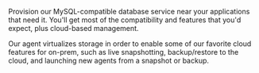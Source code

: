 Provision our MySQL-compatible database service near your applications that need it.
You'll get most of the compatibility and features that you'd expect, plus cloud-based
management.

Our agent virtualizes storage in order to enable some of our favorite cloud features
for on-prem, such as live snapshotting, backup/restore to the cloud, and launching
new agents from a snapshot or backup.
